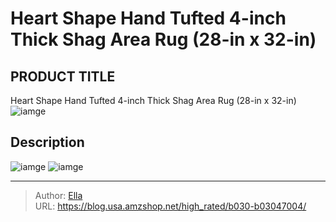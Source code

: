 # Heart Shape Hand Tufted 4-inch Thick Shag Area Rug (28-in x 32-in)


## PRODUCT TITLE 

Heart Shape Hand Tufted 4-inch Thick Shag Area Rug (28-in x 32-in)
![iamge](https://b2bfiles1.gigab2b.cn/image/wkseller/14532/20220531_80773c7c741fd30b9b2964663bcb00de.jpg)

## Description












![iamge](https://b2bfiles1.gigab2b.cn/image/wkseller/14532/20220531_4fe13c40f5e0f2609200865b3b8f436f.jpg)
![iamge](https://b2bfiles1.gigab2b.cn/image/wkseller/14532/20220531_4694c9fbadbc11e8c51d58866b528b02.jpg)


---

> Author: [Ella](https://blog.usa.amzshop.net/)  
> URL: https://blog.usa.amzshop.net/high_rated/b030-b03047004/  

